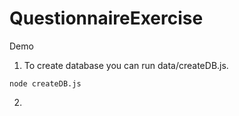 # QuestionnaireExercise

Demo

1. To create database you can run data/createDB.js.
```
node createDB.js
```

2.
